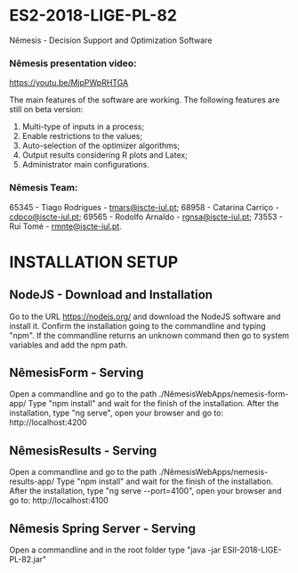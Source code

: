# ES2-2018-LIGE-PL-82
Nêmesis - Decision Support and Optimization Software

### Nêmesis presentation video:
https://youtu.be/MjpPWpRHTGA

The main features of the software are working.
The following features are still on beta version:
1. Multi-type of inputs in a process;
2. Enable restrictions to the values;
3. Auto-selection of the optimizer algorithms;
4. Output results considering R plots and Latex;
5. Administrator main configurations.

### Nêmesis Team:

65345 - Tiago Rodrigues - tmars@iscte-iul.pt;
68958 - Catarina Carriço - cdpco@iscte-iul.pt;
69565 - Rodolfo Arnaldo - rgnsa@iscte-iul.pt;
73553 - Rui Tomé - rmnte@iscte-iul.pt.


# INSTALLATION SETUP
## NodeJS - Download and Installation
Go to the URL https://nodejs.org/ and download the NodeJS software and install it.
Confirm the installation going to the commandline and typing "npm".
If the commandline returns an unknown command then go to system variables and add the npm path.

## NêmesisForm - Serving
Open a commandline and go to the path ./NêmesisWebApps/nemesis-form-app/
Type "npm install" and wait for the finish of the installation.
After the installation, type "ng serve", open your browser and go to: http://localhost:4200

## NêmesisResults - Serving
Open a commandline and go to the path ./NêmesisWebApps/nemesis-results-app/
Type "npm install" and wait for the finish of the installation.
After the installation, type "ng serve --port=4100", open your browser and go to: http://localhost:4100

## Nêmesis Spring Server - Serving
Open a commandline and in the root folder type "java -jar ESII-2018-LIGE-PL-82.jar"
